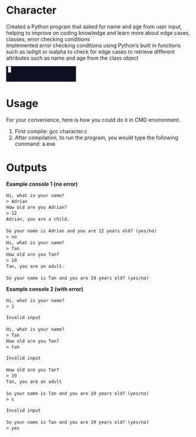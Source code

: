 # Character
Created a Python program that asked for name and age from user input, helping to improve on coding knowledge and learn more about edge cases, classes, error checking conditions  
Implemented error checking conditions using Python’s built in functions such as isdigit or isalpha to check for edge cases to retrieve different attributes such as name and age from the class object

![GitHub Logo](character.gif)

# Usage
For your convenience, here is how you could do it in CMD environment.

1. First compile: gcc character.c
2. After compilation, to run the program, you would type the following command: a.exe

# Outputs
**Example console 1 (no error)**
```
Hi, what is your name?
> Adrian
How old are you Adrian?
> 12
Adrian, you are a child.

So your name is Adrian and you are 12 years old? (yes/no)
> no
Hi, what is your name?
> Tan
How old are you Tan?
> 19
Tan, you are an adult.

So your name is Tan and you are 19 years old? (yes/no)
```

**Example console 2 (with error)**
```
Hi, what is your name?
> 1
```
```
Invalid input

Hi, what is your name?
> Tan
How old are you Tan?
> tan
```
```
Invalid input

How old are you Tan?
> 19
Tan, you are an adult

So your name is Tan and you are 19 years old? (yes/no)
> s
```
```
Invalid input

So your name is Tan and you are 19 years old? (yes/no)
> yes
```

